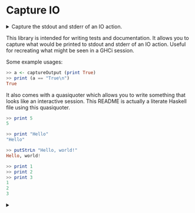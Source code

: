 # Capture IO

<details><summary>Capture the stdout and stderr of an IO action.</summary>

```haskell
{-# LANGUAGE QuasiQuotes #-}
module Readme where

import System.IO.Capture

test = [example|
```

</details>

This library is intended for writing tests and documentation. It allows
you to capture what would be printed to stdout and stderr of an IO action.
Useful for recreating what might be seen in a GHCi session.

Some example usages:

```haskell
>> a <- captureOutput (print True)
>> print (a == "True\n")
True
```

It also comes with a quasiquoter which allows you to write something that
looks like an interactive session. This README is actually a literate
Haskell file using this quasiquoter.

```haskell
>> print 5
5
```

```haskell
>> print "Hello"
"Hello"
```

```haskell
>> putStrLn "Hello, world!"
Hello, world!
```

```haskell
>> print 1
>> print 2
>> print 3
1
2
3
```

<details><summary></summary>
  
```haskell
|]
```

</details>
